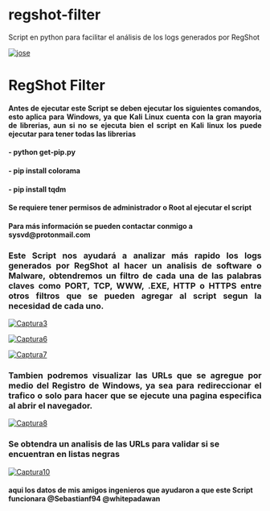 # regshot-filter
Script en python para facilitar el análisis de los logs generados por RegShot

<a href="https://ibb.co/e89rcc"><img src="https://preview.ibb.co/jmvWcc/jose.png" alt="jose" border="0"></a>

<h1> RegShot Filter </h1>
<DIV ALIGN="justify">
<h4> Antes de ejecutar este Script se deben ejecutar los siguientes comandos, esto aplica para Windows, ya que Kali Linux cuenta con la gran mayoria de librerias, aun si no se ejecuta bien el script en Kali linux los puede ejecutar para tener todas las librerias</h4>
</DIV>

<h4> - python get-pip.py </h4>

<h4> - pip install colorama </h4>

<h4> - pip install tqdm </h4>

<h4> Se requiere tener permisos de administrador o Root al ejecutar el script </h4>

<h4> Para más información se pueden contactar conmigo a sysvd@protonmail.com </h4>

<DIV ALIGN="justify">
<h3> Este Script nos ayudará a analizar más rapido los logs generados por RegShot al hacer un analisis de software o Malware, obtendremos un filtro de cada una de las palabras claves como PORT, TCP, WWW, .EXE, HTTP o HTTPS entre otros filtros que se pueden agregar al script segun la necesidad de cada uno. </h3>
</DIV>

<a href="https://ibb.co/dUOyqx"><img src="https://preview.ibb.co/cLwJqx/Captura3.png" alt="Captura3" border="0"></a>

<a href="https://ibb.co/kowwcc"><img src="https://preview.ibb.co/jH44Vx/Captura6.png" alt="Captura6" border="0"></a>

<a href="https://ibb.co/iVAiOH"><img src="https://preview.ibb.co/bvvuVx/Captura7.png" alt="Captura7" border="0"></a>
<DIV ALIGN="justify">
<h3> Tambien podremos visualizar las URLs que se agregue por medio del Registro de Windows, ya sea para redireccionar el trafico o solo para hacer que se ejecute una pagina especifica al abrir el navegador. </h3>
</DIV>

<a href="https://ibb.co/ghB1Ax"><img src="https://preview.ibb.co/iXwCHc/Captura8.png" alt="Captura8" border="0"></a>

<h3> Se obtendra un analisis de las URLs para validar si se encuentran en listas negras </h3>

<a href="https://ibb.co/hJFuVx"><img src="https://preview.ibb.co/ixqiOH/Captura10.png" alt="Captura10" border="0"></a>

<h4> aqui los datos de mis amigos ingenieros que ayudaron a que este Script funcionara @Sebastianf94 @whitepadawan</h4>


